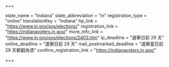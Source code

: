 +++

state_name = "Indiana"
state_abbreviation = "in"
registration_type = "online"
translationKey = "Indiana"
hp_link = "https://www.in.gov/sos/elections/"
registration_link = "https://indianavoters.in.gov/"
more_info_link = "https://www.in.gov/sos/elections/2403.htm"
ip_deadline = "選舉日前 29 天"
online_deadline = "選舉日前 29 天"
mail_postmarked_deadline = "選舉當日前 29 天郵戳為憑"
confirm_registration_link = "https://indianavoters.in.gov/"

+++